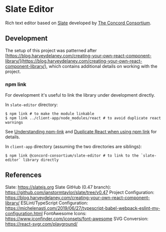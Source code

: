 # Slate Editor

Rich text editor based on [Slate](https://slatejs.org) developed by [The Concord Consortium](http://concord.org/).

## Development

The setup of this project was patterned after [https://blog.harveydelaney.com/creating-your-own-react-component-library/](https://blog.harveydelaney.com/creating-your-own-react-component-library/), which contains additional details on working with the project.

### npm link

For development it's useful to link the library under development directly.

In `slate-editor` directory:
```
$ npm link # to make the module linkable
$ npm link ../client-app/node_modules/react # to avoid duplicate react warnings
```
See [Understanding npm-link](https://medium.com/dailyjs/how-to-use-npm-link-7375b6219557) and [Duplicate React when using npm link](https://reactjs.org/warnings/invalid-hook-call-warning.html#duplicate-react) for details.

In `client-app` directory (assuming the two directories are siblings):
```
$ npm link @concord-consortium/slate-editor # to link to the `slate-editor` library directly
```

## References

Slate: https://slatejs.org
Slate GitHub (0.47 branch): https://github.com/ianstormtaylor/slate/tree/v0.47
Project Configuration: https://blog.harveydelaney.com/creating-your-own-react-component-library/
ESLint/TypeScript Configuration: https://michelenasti.com/2019/06/27/typescript-babel-webpack-eslint-my-configuration.html
FontAwesome Icons: https://www.iconfinder.com/iconsets/font-awesome
SVG Conversion: https://react-svgr.com/playground/
